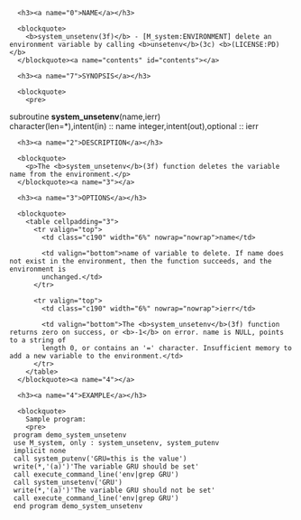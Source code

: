 <?
<body?>
<!DOCTYPE html PUBLIC "-//W3C//DTD XHTML 1.0 Transitional//EN"
    "http://www.w3.org/TR/xhtml1/DTD/xhtml1-transitional.dtd">

<html xmlns="http://www.w3.org/1999/xhtml">
<head>
  <meta name="generator" content="HTML Tidy for Cygwin (vers 25 March 2009), see www.w3.org" />

  <title></title>
</head>

<body>
  <div id="Container">
    <div id="Content">
      <div class="c189"></div><a name="0"></a>

      <h3><a name="0">NAME</a></h3>

      <blockquote>
        <b>system_unsetenv(3f)</b> - [M_system:ENVIRONMENT] delete an environment variable by calling <b>unsetenv</b>(3c) <b>(LICENSE:PD)</b>
      </blockquote><a name="contents" id="contents"></a>

      <h3><a name="7">SYNOPSIS</a></h3>

      <blockquote>
        <pre>
subroutine <b>system_unsetenv</b>(name,ierr)
<br />   character(len=*),intent(in)  :: name
   integer,intent(out),optional :: ierr
<br />
</pre>
      </blockquote><a name="2"></a>

      <h3><a name="2">DESCRIPTION</a></h3>

      <blockquote>
        <p>The <b>system_unsetenv</b>(3f) function deletes the variable name from the environment.</p>
      </blockquote><a name="3"></a>

      <h3><a name="3">OPTIONS</a></h3>

      <blockquote>
        <table cellpadding="3">
          <tr valign="top">
            <td class="c190" width="6%" nowrap="nowrap">name</td>

            <td valign="bottom">name of variable to delete. If name does not exist in the environment, then the function succeeds, and the environment is
            unchanged.</td>
          </tr>

          <tr valign="top">
            <td class="c190" width="6%" nowrap="nowrap">ierr</td>

            <td valign="bottom">The <b>system_unsetenv</b>(3f) function returns zero on success, or <b>-1</b> on error. name is NULL, points to a string of
            length 0, or contains an '=' character. Insufficient memory to add a new variable to the environment.</td>
          </tr>
        </table>
      </blockquote><a name="4"></a>

      <h3><a name="4">EXAMPLE</a></h3>

      <blockquote>
        Sample program:
        <pre>
     program demo_system_unsetenv
     use M_system, only : system_unsetenv, system_putenv
     implicit none
     call system_putenv('GRU=this is the value')
     write(*,'(a)')'The variable GRU should be set'
     call execute_command_line('env|grep GRU')
     call system_unsetenv('GRU')
     write(*,'(a)')'The variable GRU should not be set'
     call execute_command_line('env|grep GRU')
     end program demo_system_unsetenv
<br />
</pre>
      </blockquote><a name="5"></a>
    </div>
  </div>
</body>
</html>
